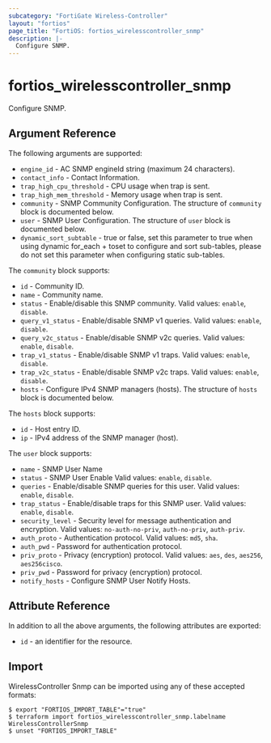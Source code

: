 ```yaml
---
subcategory: "FortiGate Wireless-Controller"
layout: "fortios"
page_title: "FortiOS: fortios_wirelesscontroller_snmp"
description: |-
  Configure SNMP.
---
```


# fortios_wirelesscontroller_snmp
Configure SNMP.

## Argument Reference

The following arguments are supported:

* `engine_id` - AC SNMP engineId string (maximum 24 characters).
* `contact_info` - Contact Information.
* `trap_high_cpu_threshold` - CPU usage when trap is sent.
* `trap_high_mem_threshold` - Memory usage when trap is sent.
* `community` - SNMP Community Configuration. The structure of `community` block is documented below.
* `user` - SNMP User Configuration. The structure of `user` block is documented below.
* `dynamic_sort_subtable` - true or false, set this parameter to true when using dynamic for_each + toset to configure and sort sub-tables, please do not set this parameter when configuring static sub-tables.

The `community` block supports:

* `id` - Community ID.
* `name` - Community name.
* `status` - Enable/disable this SNMP community. Valid values: `enable`, `disable`.
* `query_v1_status` - Enable/disable SNMP v1 queries. Valid values: `enable`, `disable`.
* `query_v2c_status` - Enable/disable SNMP v2c queries. Valid values: `enable`, `disable`.
* `trap_v1_status` - Enable/disable SNMP v1 traps. Valid values: `enable`, `disable`.
* `trap_v2c_status` - Enable/disable SNMP v2c traps. Valid values: `enable`, `disable`.
* `hosts` - Configure IPv4 SNMP managers (hosts). The structure of `hosts` block is documented below.

The `hosts` block supports:

* `id` - Host entry ID.
* `ip` - IPv4 address of the SNMP manager (host).

The `user` block supports:

* `name` - SNMP User Name
* `status` - SNMP User Enable Valid values: `enable`, `disable`.
* `queries` - Enable/disable SNMP queries for this user. Valid values: `enable`, `disable`.
* `trap_status` - Enable/disable traps for this SNMP user. Valid values: `enable`, `disable`.
* `security_level` - Security level for message authentication and encryption. Valid values: `no-auth-no-priv`, `auth-no-priv`, `auth-priv`.
* `auth_proto` - Authentication protocol. Valid values: `md5`, `sha`.
* `auth_pwd` - Password for authentication protocol.
* `priv_proto` - Privacy (encryption) protocol. Valid values: `aes`, `des`, `aes256`, `aes256cisco`.
* `priv_pwd` - Password for privacy (encryption) protocol.
* `notify_hosts` - Configure SNMP User Notify Hosts.


## Attribute Reference

In addition to all the above arguments, the following attributes are exported:
* `id` - an identifier for the resource.

## Import

WirelessController Snmp can be imported using any of these accepted formats:
```
$ export "FORTIOS_IMPORT_TABLE"="true"
$ terraform import fortios_wirelesscontroller_snmp.labelname WirelessControllerSnmp
$ unset "FORTIOS_IMPORT_TABLE"
```
